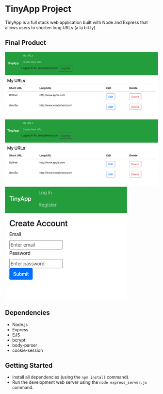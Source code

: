 # TinyApp Project

TinyApp is a full stack web application built with Node and Express that allows users to shorten long URLs (à la bit.ly).

## Final Product

!["screenshot of the URLs page"](https://github.com/jjung219/tinyapp/blob/master/docs/urls_index.png)
!["screenshot of the Create New URL page"](https://github.com/jjung219/tinyapp/blob/master/docs/urls_index.png)
!["screenshot of the Create New Account page"](https://github.com/jjung219/tinyapp/blob/master/docs/register.png)

## Dependencies

- Node.js
- Express
- EJS
- bcrypt
- body-parser
- cookie-session

## Getting Started

- Install all dependencies (using the `npm install` command).
- Run the development web server using the `node express_server.js` command.
